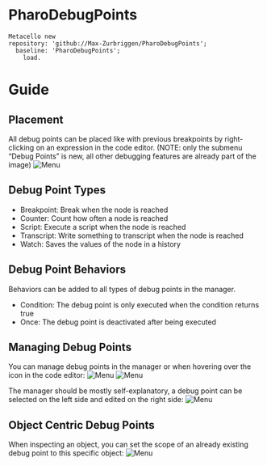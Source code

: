 # PharoDebugPoints

  ```Smalltalk
Metacello new
  repository: 'github://Max-Zurbriggen/PharoDebugPoints';
    baseline: 'PharoDebugPoints';
      load.
```

# Guide

## Placement

All debug points can be placed like with previous breakpoints by right-clicking on an expression in the code editor.
(NOTE: only the submenu “Debug Points” is new, all other debugging features are already part of the image)
![Menu](https://github.com/Max-Zurbriggen/PharoDebugPoints/tree/master/pictures/debugPointMenu.png)

## Debug Point Types
- Breakpoint: 	Break when the node is reached
- Counter: 	Count how often a node is reached
- Script: 		Execute a script when the node is reached
- Transcript:	Write something to transcript when the node is reached
- Watch: 		Saves the values of the node in a history

## Debug Point Behaviors
Behaviors can be added to all types of debug points in the manager.
- Condition:	The debug point is only executed when the condition returns true
- Once:		The debug point is deactivated after being executed

## Managing Debug Points
You can manage debug points in the manager or when hovering over the icon in the code editor:
![Menu](https://github.com/Max-Zurbriggen/PharoDebugPoints/tree/master/pictures/worldMenu.png)
![Menu](https://github.com/Max-Zurbriggen/PharoDebugPoints/tree/master/pictures/iconHoverOptions.png)

The manager should be mostly self-explanatory, a debug point can be selected on the left side and edited on the right side:
![Menu](https://github.com/Max-Zurbriggen/PharoDebugPoints/tree/master/pictures/debugPointManager.png)

## Object Centric Debug Points

When inspecting an object, you can set the scope of an already existing debug point to this specific object:
![Menu](https://github.com/Max-Zurbriggen/PharoDebugPoints/tree/master/pictures/scopeButton.png)
